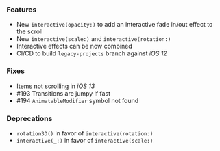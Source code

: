 ### Features
- New `interactive(opacity:)` to add an interactive fade in/out effect to the scroll
- New `interactive(scale:)` and `interactive(rotation:)`
- Interactive effects can be now combined
- CI/CD to build `legacy-projects` branch against _iOS 12_

### Fixes
- Items not scrolling in _iOS 13_ 
- #193 Transitions are jumpy if fast
- #194 `AnimatableModifier` symbol not found

### Deprecations
- `rotation3D()` in favor of `interactive(rotation:)`
- `interactive(_:)` in favor of `interactive(scale:)`